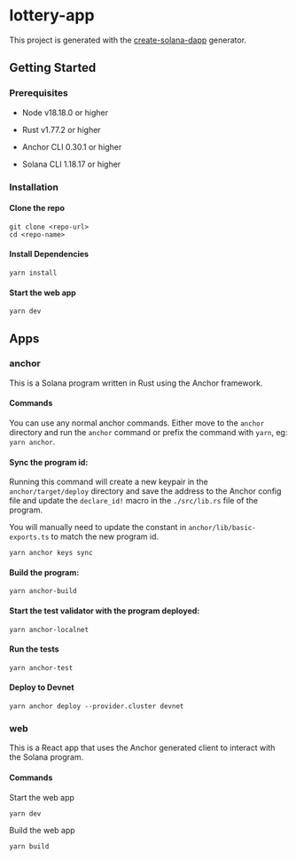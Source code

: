 # lottery-app

This project is generated with the [create-solana-dapp](https://github.com/solana-developers/create-solana-dapp) generator.

## Getting Started

### Prerequisites

- Node v18.18.0 or higher

- Rust v1.77.2 or higher
- Anchor CLI 0.30.1 or higher
- Solana CLI 1.18.17 or higher

### Installation

#### Clone the repo

```shell
git clone <repo-url>
cd <repo-name>
```

#### Install Dependencies

```shell
yarn install
```

#### Start the web app

```
yarn dev
```

## Apps

### anchor

This is a Solana program written in Rust using the Anchor framework.

#### Commands

You can use any normal anchor commands. Either move to the `anchor` directory and run the `anchor` command or prefix the command with `yarn`, eg: `yarn anchor`.

#### Sync the program id:

Running this command will create a new keypair in the `anchor/target/deploy` directory and save the address to the Anchor config file and update the `declare_id!` macro in the `./src/lib.rs` file of the program.

You will manually need to update the constant in `anchor/lib/basic-exports.ts` to match the new program id.

```shell
yarn anchor keys sync
```

#### Build the program:

```shell
yarn anchor-build
```

#### Start the test validator with the program deployed:

```shell
yarn anchor-localnet
```

#### Run the tests

```shell
yarn anchor-test
```

#### Deploy to Devnet

```shell
yarn anchor deploy --provider.cluster devnet
```

### web

This is a React app that uses the Anchor generated client to interact with the Solana program.

#### Commands

Start the web app

```shell
yarn dev
```

Build the web app

```shell
yarn build
```
